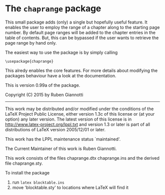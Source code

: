 # The `chaprange` package

This small package adds (only) a single but hopefully useful feature.
It enables the user to employ the range of a chapter along to the starting page number.
By default page ranges will be added to the chapter entries in the table of contents.
But, this can be bypassed if the user wants to retrieve the page range by hand only.

The easiest way to use the package is by simply calling

    \usepackage{chaprange}

This alredy enables the core features.
For more details about modifying the packages behaviour have a look at the documentation.

This is version 0.99a of the package.

Copyright (C) 2015 by Ruben Giannotti 
<ruben dot giannotti at gmx dot net>

---

This work may be distributed and/or modified under the
conditions of the LaTeX Project Public License, either
version 1.3c of this license or (at your option) any
later version. The latest version of this license is in
  http://www.latex-project.org/lppl.txt
and version 1.3 or later is part of all distributions
of LaTeX version 2005/12/01 or later.

This work has the LPPL maintenance status `maintained'.

The Current Maintainer of this work is Ruben Giannotti.

This work consists of the files
  chaprange.dtx 
  chaprange.ins
and the derived file chaprange.sty.


To install the package

 1. run `latex blocktable.ins`
 2. move 'blocktable.sty' to locations where LaTeX will find it
